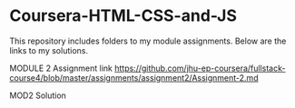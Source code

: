 # Coursera-HTML-CSS-and-JS
This repository includes folders to my module assignments. Below are the links to my solutions.

MODULE 2 Assignment link
https://github.com/jhu-ep-coursera/fullstack-course4/blob/master/assignments/assignment2/Assignment-2.md

MOD2 Solution


